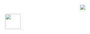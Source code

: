 <p align="center">
   <img src="https://capsule-render.vercel.app/api?type=rounded&height=300&color=gradient&text=nusuntnight&reversal=false"/>
</p>

<a href="https://discordapp.com/users/559796925562617886">
  <img height="50" src="https://cdn3.iconfinder.com/data/icons/social-network-flat-3/100/Discord-256.png"/>
</a>

